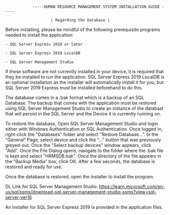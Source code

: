 
				-----HUMAN RESOURCE MANAGEMENT SYSTEM INSTALLATION GUIDE -----

						| Regarding the Database |
Before installing, please be mindful of the following prerequisite programs needed to install the application:

	- SQL Server Express 2019 or later
	
	- SQL Server Express 2019 LocalDB
	
	- SQL Server Management Studio

If these software are not currently installed in your device, it is required that they be installed to run the application.
SQL Server Express 2019 LocalDB is an optional installation as the installer will automatically install it for you, but 
SQL Server 2019 Express must be installed beforehand to do this.

The database comes in a .bak format which is a backup of an SQL Database. The backup that comes with the application
must be restored using SQL Server Management Studio to create an instance of the databast that will persist in the 
SQL Server and the Device it is currently running on. 


To restore the database, Open SQL Server Management Studio and login either with Windows Authentication or SQL Authentication.
Once logged in, right-click the "Databases" folder and select "Restore Database...". In the "General" Page, select device and click
the "..." button that was previously greyed-out. Once the "Select backup devices" window appears, click "Add". Once the File Dialog opens,
navigate to the folder where the .bak file is kept and select "HRMSDB.bak". Once the directory of the file appears in the "Backup Media"
box, click OK. After a few seconds, the database is restored and ready for use.

Once the database is restored, open the installer to install the program.

DL Link for SQL Server Management Studio:
 https://learn.microsoft.com/en-us/sql/ssms/download-sql-server-management-studio-ssms?view=sql-server-ver16

An installer for SQL Server Express 2019 is provided in the application files.
